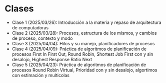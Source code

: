 # Clases
* Clase 1 (2025/03/26): Introducción a la materia y repaso de arquitectura de computadoras
* Clase 2 (2025/03/28): Procesos, estructura de los mismos, y cambios de proceso, contexto y modo
* Clase 3 (2025/04/04): Hilos y su manejo, planificadores de procesos
* Clase 4 (2025/04/09): Práctica de algoritmos de planificación de procesos First In First Out, Round Robin, Shortest Job First con y sin desalojo, Highest Response Ratio Next
* Clase 5 (2025/04/23): Práctica de algoritmos de planificación de procesos Round Robin Virtual, Prioridad con y sin desalojo, algortimos con estimación y multicolas